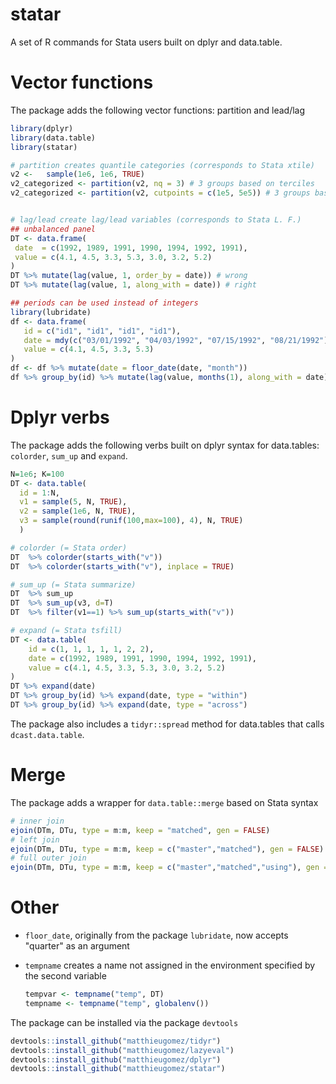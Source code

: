 statar
======

A set of R commands for Stata users built on dplyr and data.table. 


# Vector functions
The package adds the following vector functions: partition and lead/lag

````R
library(dplyr)
library(data.table)
library(statar)

# partition creates quantile categories (corresponds to Stata xtile)
v2 <-   sample(1e6, 1e6, TRUE)                   
v2_categorized <- partition(v2, nq = 3) # 3 groups based on terciles
v2_categorized <- partition(v2, cutpoints = c(1e5, 5e5)) # 3 groups based on two cutpoints


# lag/lead create lag/lead variables (corresponds to Stata L. F.)
## unbalanced panel
DT <- data.frame(
 date  = c(1992, 1989, 1991, 1990, 1994, 1992, 1991),
 value = c(4.1, 4.5, 3.3, 5.3, 3.0, 3.2, 5.2)
)
DT %>% mutate(lag(value, 1, order_by = date)) # wrong
DT %>% mutate(lag(value, 1, along_with = date)) # right

## periods can be used instead of integers
library(lubridate)
df <- data.frame(     
   id = c("id1", "id1", "id1", "id1"),
   date = mdy(c("03/01/1992", "04/03/1992", "07/15/1992", "08/21/1992")),
   value = c(4.1, 4.5, 3.3, 5.3)
)
df <- df %>% mutate(date = floor_date(date, "month"))
df %>% group_by(id) %>% mutate(lag(value, months(1), along_with = date)) 
````

# Dplyr verbs

The package adds the following verbs built on dplyr syntax for data.tables: `colorder`, `sum_up` and `expand`.

````R
N=1e6; K=100
DT <- data.table(
  id = 1:N,
  v1 = sample(5, N, TRUE),
  v2 = sample(1e6, N, TRUE),
  v3 = sample(round(runif(100,max=100), 4), N, TRUE)
  )

# colorder (= Stata order)
DT  %>% colorder(starts_with("v"))
DT  %>% colorder(starts_with("v"), inplace = TRUE)

# sum_up (= Stata summarize)
DT  %>% sum_up
DT  %>% sum_up(v3, d=T)
DT  %>% filter(v1==1) %>% sum_up(starts_with("v"))

# expand (= Stata tsfill)
DT <- data.table(
    id = c(1, 1, 1, 1, 1, 2, 2),
    date = c(1992, 1989, 1991, 1990, 1994, 1992, 1991),
    value = c(4.1, 4.5, 3.3, 5.3, 3.0, 3.2, 5.2)
)
DT %>% expand(date)
DT %>% group_by(id) %>% expand(date, type = "within")
DT %>% group_by(id) %>% expand(date, type = "across")
````

The package also includes a `tidyr::spread` method for data.tables that calls `dcast.data.table`. 

# Merge
The package adds a wrapper for `data.table::merge` based on Stata syntax

````R
# inner join
ejoin(DTm, DTu, type = m:m, keep = "matched", gen = FALSE)
# left join
ejoin(DTm, DTu, type = m:m, keep = c("master","matched"), gen = FALSE)
# full outer join
ejoin(DTm, DTu, type = m:m, keep = c("master","matched","using"), gen = FALSE)
````

# Other
- `floor_date`, originally from the package `lubridate`, now accepts "quarter" as an argument 
- `tempname` creates a name not assigned in the environment specified by the second variable

	````R
	tempvar <- tempname("temp", DT)
	tempname <- tempname("temp", globalenv())
	````

The package can be installed via the package `devtools`

````R
devtools::install_github("matthieugomez/tidyr")
devtools::install_github("matthieugomez/lazyeval")
devtools::install_github("matthieugomez/dplyr")
devtools::install_github("matthieugomez/statar")
````
